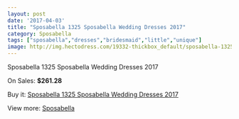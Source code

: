 ```yaml
---
layout: post
date: '2017-04-03'
title: "Sposabella 1325 Sposabella Wedding Dresses 2017"
category: Sposabella
tags: ["sposabella","dresses","bridesmaid","little","unique"]
image: http://img.hectodress.com/19332-thickbox_default/sposabella-1325-sposabella-wedding-dresses-2013.jpg
---
```

Sposabella 1325 Sposabella Wedding Dresses 2017

On Sales: **$261.28**
<a href="https://www.hectodress.com/sposabella/9046-sposabella-1325-sposabella-wedding-dresses-2013.html"><amp-img layout="responsive" width="600" height="600" src="//img.hectodress.com/19332-thickbox_default/sposabella-1325-sposabella-wedding-dresses-2013.jpg" alt="Sposabella 1325 Sposabella Wedding Dresses 2017 0" /></a>

Buy it: [Sposabella 1325 Sposabella Wedding Dresses 2017](https://www.hectodress.com/sposabella/9046-sposabella-1325-sposabella-wedding-dresses-2013.html "Sposabella 1325 Sposabella Wedding Dresses 2017")

View more: [Sposabella](https://www.hectodress.com/152-sposabella "Sposabella")